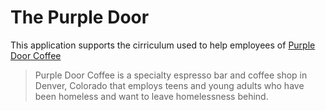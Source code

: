 # The Purple Door

This application supports the cirriculum used to help employees of [Purple Door Coffee](http://www.purpledoorcoffee.com)

> Purple Door Coffee is a specialty espresso bar and coffee shop in Denver, Colorado that employs teens and young adults who have been homeless and want to leave homelessness behind.